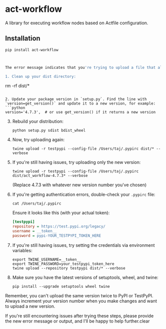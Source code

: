 # act-workflow

A library for executing workflow nodes based on Actfile configuration.

## Installation

```bash
pip install act-workflow



The error message indicates that you're trying to upload a file that already exists on TestPyPI. This is happening because you've already uploaded version 4.7.1 of your package. Let's fix this and upload the new version:

1. Clean up your dist directory:
   ```
   rm -rf dist/*
   ```

2. Update your package version in `setup.py`. Find the line with `version=get_version()` and update it to a new version, for example:
   ```python
   version='4.7.3',  # or use get_version() if it returns a new version
   ```

3. Rebuild your distribution:
   ```
   python setup.py sdist bdist_wheel
   ```

4. Now, try uploading again:
   ```
   twine upload -r testpypi --config-file /Users/taj/.pypirc dist/* --verbose
   ```

5. If you're still having issues, try uploading only the new version:
   ```
   twine upload -r testpypi --config-file /Users/taj/.pypirc dist/act_workflow-4.7.3* --verbose
   ```
   (Replace 4.7.3 with whatever new version number you've chosen)

6. If you're getting authentication errors, double-check your `.pypirc` file:
   ```
   cat /Users/taj/.pypirc
   ```
   Ensure it looks like this (with your actual token):
   ```ini
   [testpypi]
   repository = https://test.pypi.org/legacy/
   username = __token__
   password = pypi-YOUR_TESTPYPI_TOKEN_HERE
   ```

7. If you're still having issues, try setting the credentials via environment variables:
   ```
   export TWINE_USERNAME=__token__
   export TWINE_PASSWORD=your_testpypi_token_here
   twine upload --repository testpypi dist/* --verbose
   ```

8. Make sure you have the latest versions of setuptools, wheel, and twine:
   ```
   pip install --upgrade setuptools wheel twine
   ```

Remember, you can't upload the same version twice to PyPI or TestPyPI. Always increment your version number when you make changes and want to upload a new version.

If you're still encountering issues after trying these steps, please provide the new error message or output, and I'll be happy to help further.clear